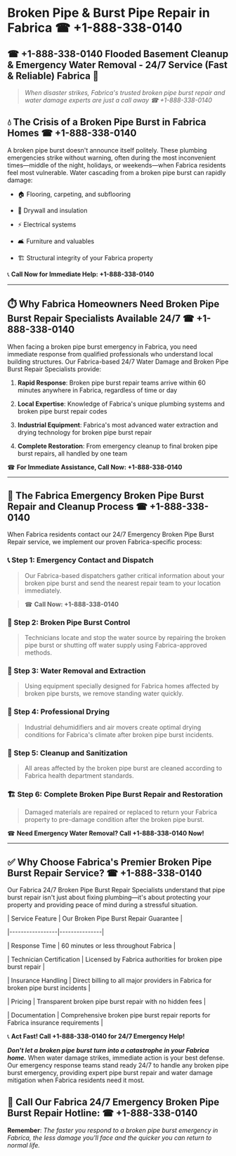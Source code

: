 # Broken Pipe & Burst Pipe Repair in Fabrica ☎ +1-888-338-0140  
## ☎ +1-888-338-0140 Flooded Basement Cleanup & Emergency Water Removal - 24/7 Service (Fast & Reliable) Fabrica 🚨  

> *When disaster strikes, Fabrica's trusted broken pipe burst repair and water damage experts are just a call away ☎ +1-888-338-0140*  

## 💧 The Crisis of a Broken Pipe Burst in Fabrica Homes ☎ +1-888-338-0140  

A broken pipe burst doesn't announce itself politely. These plumbing emergencies strike without warning, often during the most inconvenient times—middle of the night, holidays, or weekends—when Fabrica residents feel most vulnerable. Water cascading from a broken pipe burst can rapidly damage:  

* 🏠 Flooring, carpeting, and subflooring  
* 🧱 Drywall and insulation  
* ⚡ Electrical systems  
* 🛋️ Furniture and valuables  
* 🏗️ Structural integrity of your Fabrica property  

📞 **Call Now for Immediate Help: +1-888-338-0140**  

---  

## ⏱️ Why Fabrica Homeowners Need Broken Pipe Burst Repair Specialists Available 24/7 ☎ +1-888-338-0140  

When facing a broken pipe burst emergency in Fabrica, you need immediate response from qualified professionals who understand local building structures. Our Fabrica-based 24/7 Water Damage and Broken Pipe Burst Repair Specialists provide:  

1. **Rapid Response**: Broken pipe burst repair teams arrive within 60 minutes anywhere in Fabrica, regardless of time or day  
2. **Local Expertise**: Knowledge of Fabrica's unique plumbing systems and broken pipe burst repair codes  
3. **Industrial Equipment**: Fabrica's most advanced water extraction and drying technology for broken pipe burst repair  
4. **Complete Restoration**: From emergency cleanup to final broken pipe burst repairs, all handled by one team  

☎ **For Immediate Assistance, Call Now: +1-888-338-0140**  

---  

## 🔧 The Fabrica Emergency Broken Pipe Burst Repair and Cleanup Process ☎ +1-888-338-0140  

When Fabrica residents contact our 24/7 Emergency Broken Pipe Burst Repair service, we implement our proven Fabrica-specific process:  

### 📞 Step 1: Emergency Contact and Dispatch  
> Our Fabrica-based dispatchers gather critical information about your broken pipe burst and send the nearest repair team to your location immediately.  
> ☎ **Call Now: +1-888-338-0140**  

### 🚿 Step 2: Broken Pipe Burst Control  
> Technicians locate and stop the water source by repairing the broken pipe burst or shutting off water supply using Fabrica-approved methods.  

### 🌊 Step 3: Water Removal and Extraction  
> Using equipment specially designed for Fabrica homes affected by broken pipe bursts, we remove standing water quickly.  

### 💨 Step 4: Professional Drying  
> Industrial dehumidifiers and air movers create optimal drying conditions for Fabrica's climate after broken pipe burst incidents.  

### 🧼 Step 5: Cleanup and Sanitization  
> All areas affected by the broken pipe burst are cleaned according to Fabrica health department standards.  

### 🏗️ Step 6: Complete Broken Pipe Burst Repair and Restoration  
> Damaged materials are repaired or replaced to return your Fabrica property to pre-damage condition after the broken pipe burst.  

☎ **Need Emergency Water Removal? Call +1-888-338-0140 Now!**  

---  

## ✅ Why Choose Fabrica's Premier Broken Pipe Burst Repair Service? ☎ +1-888-338-0140  

Our Fabrica 24/7 Broken Pipe Burst Repair Specialists understand that pipe burst repair isn't just about fixing plumbing—it's about protecting your property and providing peace of mind during a stressful situation.  

| Service Feature | Our Broken Pipe Burst Repair Guarantee |  
|-----------------|---------------|  
| Response Time | 60 minutes or less throughout Fabrica |  
| Technician Certification | Licensed by Fabrica authorities for broken pipe burst repair |  
| Insurance Handling | Direct billing to all major providers in Fabrica for broken pipe burst incidents |  
| Pricing | Transparent broken pipe burst repair with no hidden fees |  
| Documentation | Comprehensive broken pipe burst repair reports for Fabrica insurance requirements |  

📞 **Act Fast! Call +1-888-338-0140 for 24/7 Emergency Help!**  

***Don't let a broken pipe burst turn into a catastrophe in your Fabrica home.*** When water damage strikes, immediate action is your best defense. Our emergency response teams stand ready 24/7 to handle any broken pipe burst emergency, providing expert pipe burst repair and water damage mitigation when Fabrica residents need it most.  

## 📱 Call Our Fabrica 24/7 Emergency Broken Pipe Burst Repair Hotline: ☎ +1-888-338-0140  

**Remember**: *The faster you respond to a broken pipe burst emergency in Fabrica, the less damage you'll face and the quicker you can return to normal life.*